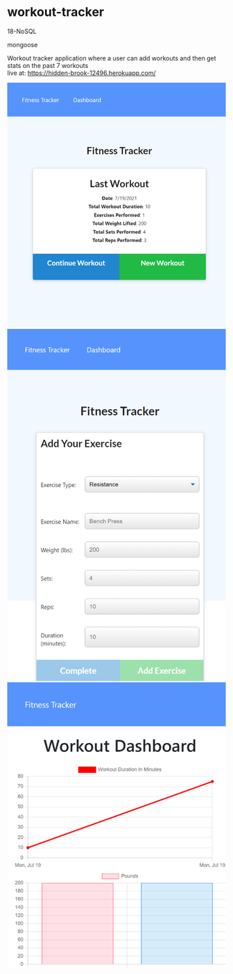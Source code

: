# workout-tracker
18-NoSQL

mongoose

Workout tracker application where a user can add workouts and then get stats on the past 7 workouts  
live at: https://hidden-brook-12496.herokuapp.com/  

![Alt text](/localhost_3000__id=60f5f117292e894e849cbf87.png "Title")
![Alt text](/localhost_3000_exercise_id=60f5f7f833e457390c49eabb.png "Title")
![Alt text](/localhost_3000_stats.png "Title")